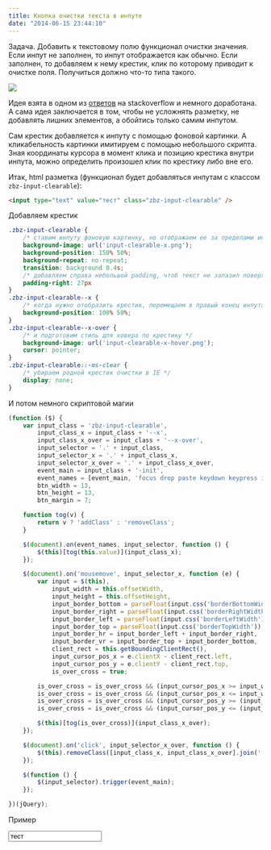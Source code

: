 ```yaml
---
title: Кнопка очистки текста в инпуте
date: "2014-06-15 23:44:10"
---
```


Задача. Добавить к текстовому полю функционал очистки значения.
Если инпут не заполнен, то инпут отображается как обычно.
Если заполнен, то добавляем к нему крестик, клик по которому приводит к очистке поля.
Получиться должно что-то типа такого.

![](/images/notes/zbz-input-clearable/example.png)

Идея взята в одном из [ответов](http://stackoverflow.com/questions/6258521/clear-icon-inside-input-text) на stackoverflow и немного доработана.
А сама идея заключается в том, чтобы не усложнять разметку, не добавлять лишних элементов, а обойтись только самим инпутом.

Сам крестик добавляется к инпуту с помощью фоновой картинки.
А кликабельность картинки имитируем с помощью небольшого скрипта.
Зная координаты курсора в момент клика и позицию крестика внутри инпута, можно определить произошел клик по крестику либо вне его.

Итак, html разметка (функционал будет добавляться инпутам с классом `zbz-input-clearable`):

```html
<input type="text" value="тест" class="zbz-input-clearable" />
```

Добавляем крестик

```css
.zbz-input-clearable {
    /* ставим инпуту фоновую картинку, но отображаем ее за пределами инпута - 150% в background-position */
    background-image: url('input-clearable-x.png');
    background-position: 150% 50%;
    background-repeat: no-repeat;
    transition: background 0.4s;
    /* добавляем справа небольшой padding, чтоб текст не залазил поверх крестика */
    padding-right: 27px
}
.zbz-input-clearable--x {
    /* когда нужно отобразить крестик, перемещаем в правый конец инпута */
    background-position: 100% 50%;
}
.zbz-input-clearable--x-over {
    /* и подготовим стиль для ховера по крестику */
    background-image: url('input-clearable-x-hover.png');
    cursor: pointer;
}
.zbz-input-clearable::-ms-clear {
    /* убираем родной крестик очистки в IE */
    display: none;
}
```

И потом немного скриптовой магии

```javascript
(function ($) {
    var input_class = 'zbz-input-clearable',
        input_class_x = input_class + '--x',
        input_class_x_over = input_class + '--x-over',
        input_selector = '.' + input_class,
        input_selector_x = '.' + input_class_x,
        input_selector_x_over = '.' + input_class_x_over,
        event_main = input_class + '-init',
        event_names = [event_main, 'focus drop paste keydown keypress input change'].join(' '),
        btn_width = 13,
        btn_height = 13,
        btn_margin = 7;

    function tog(v) {
        return v ? 'addClass' : 'removeClass';
    }

    $(document).on(event_names, input_selector, function () {
        $(this)[tog(this.value)](input_class_x);
    });

    $(document).on('mousemove', input_selector_x, function (e) {
        var input = $(this),
            input_width = this.offsetWidth,
            input_height = this.offsetHeight,
            input_border_bottom = parseFloat(input.css('borderBottomWidth')),
            input_border_right = parseFloat(input.css('borderRightWidth')),
            input_border_left = parseFloat(input.css('borderLeftWidth')),
            input_border_top = parseFloat(input.css('borderTopWidth')),
            input_border_hr = input_border_left + input_border_right,
            input_border_vr = input_border_top + input_border_bottom,
            client_rect = this.getBoundingClientRect(),
            input_cursor_pos_x = e.clientX - client_rect.left,
            input_cursor_pos_y = e.clientY - client_rect.top,
            is_over_cross = true;

        is_over_cross = is_over_cross && (input_cursor_pos_x >= input_width - input_border_hr - btn_margin - btn_width);
        is_over_cross = is_over_cross && (input_cursor_pos_x <= input_width - input_border_hr - btn_margin);
        is_over_cross = is_over_cross && (input_cursor_pos_y >= (input_height - input_border_vr - btn_height) / 2);
        is_over_cross = is_over_cross && (input_cursor_pos_y <= (input_height - input_border_vr - btn_height) / 2 + btn_height);

        $(this)[tog(is_over_cross)](input_class_x_over);
    });

    $(document).on('click', input_selector_x_over, function () {
        $(this).removeClass([input_class_x, input_class_x_over].join(' ')).val('').trigger('input');
    });

    $(function () {
        $(input_selector).trigger(event_main);
    });

})(jQuery);
```

Пример

<input type="text" class="zbz-input-clearable zbz-input-clearable--x" value="тест" />

